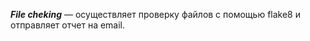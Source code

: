  <b>_File cheking_</b> — осуществляет проверку файлов с помощью flake8 и отправляет отчет на email.

 
